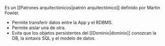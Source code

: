 Es un [[Patrones arquitectónicos|patrón arquitectónico]] definido por Martin Fowler.
- Permite transferir datos entre la App y el RDBMS.
- Permite aislar una de otra.
- Evita que los objetos persistentes del [[Dominio|dominio]] conozcan la DB, la sintaxis SQL y el modelo de datos.